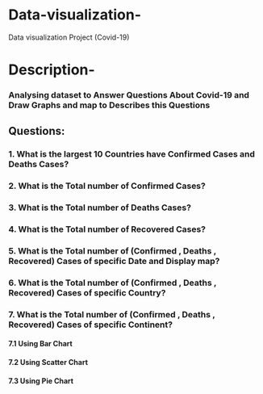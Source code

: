 # Data-visualization-
Data visualization Project (Covid-19) 

# Description-
### Analysing dataset to Answer Questions About Covid-19 and Draw Graphs and map to Describes this Questions 


## Questions: 
 ### 1. What is the largest 10 Countries have Confirmed Cases and Deaths Cases?
 ### 2. What is the Total number of Confirmed Cases? 
 ### 3. What is the Total number of Deaths Cases? 
 ### 4. What is the Total number of Recovered Cases? 
 ### 5. What is the Total number of (Confirmed , Deaths , Recovered) Cases of specific Date and Display map?
 ### 6. What is the Total number of (Confirmed , Deaths , Recovered) Cases of specific Country?
 ### 7. What is the Total number of (Confirmed , Deaths , Recovered) Cases of specific Continent?
####          7.1 Using Bar Chart 
####          7.2 Using Scatter Chart
####          7.3 Using Pie Chart 
